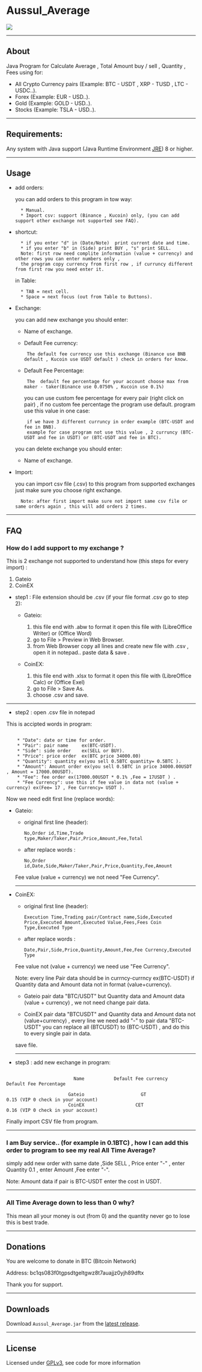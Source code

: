# Aussul_Average

<img src="./screen-shot.png"/>



----
## About

Java Program for Calculate  Average , Total Amount buy / sell , Quantity , Fees
using for:
 - All Crypto Currency pairs (Example: BTC - USDT , XRP - TUSD , LTC - USDC..).
 - Forex (Example: EUR - USD..).
 - Gold (Example: GOLD - USD..).
 - Stocks (Example: TSLA - USD..).

----
## Requirements:

Any system with Java support (Java Runtime Environment [JRE](https://www.java.com/)) 8 or higher.


----
## Usage


* add orders:

	you can add orders to this program in tow way:

		* Manual.
		* Import csv: support (Binance , Kucoin) only, (you can add support other exchange not supported see FAQ).
	
* shortcut:

  		* if you enter "d" in (Date/Note)  print current date and time.
		* if you enter "b" in (Side) print BUY , "s" print SELL.		
		Note: first row need complite information (value + currency) and other rows you can enter numbers only , 
		the program copy currency from first row , if curruncy different from first row you need enter it.
		
	in Table:

  		* TAB = next cell.
		* Space = next focus (out from Table to Buttons).
		

* Exchange: 

	you can add new exchange you should enter:

	 * Name of exchange.
	 * Default Fee currency: 
		
  			The default fee currency use this exchange (Binance use BNB default , Kucoin use USDT default ) check in orders for know.
	 * Default Fee Percentage:

			The  default fee percentage for your account choose max from maker - taker(Binance use 0.0750% , Kucoin use 0.1%)
		you can use custom fee percentage for every pair (right click on pair) , if no custom fee percentage the program use default.
		program use this value in one case:

			if we have 3 different curruncy in order example (BTC-USDT and fee in BNB).
			example for case program not use this value , 2 curruncy (BTC-USDT and fee in USDT) or (BTC-USDT and fee in BTC).		
	
	you can delete exchange you should enter:	

	 * Name of exchange.	

* Import:

	you can import csv file (.csv) to this program from supported exchanges  just make sure you choose right exchange.

		Note: after first import make sure not import same csv file or same orders again , this will add orders 2 times.

----
## FAQ


### How do I add support to my exchange ?

This is 2 exchange not supported to understand how (this steps for every import) :

1. Gateio
2. CoinEX

* step1 : File extension should be .csv (if your file format .csv go to step 2):

	* Gateio:

  		1. this file end with .abw to format it open this file with (LibreOffice Writer) or (Office Word) 
		2. go to File > Preview in Web Browser.
		3. from Web Browser copy all lines and create new file with .csv , open it in notepad..  paste data & save .

	
	* CoinEX:

  		1. this file end with .xlsx to format it open this file with (LibreOffice Calc) or (Office Exel) 
		2. go to File > Save As.
		3. choose .csv and save.	




 ------------------------------------------------
* step2 : open .csv file in notepad 
	
This is accipted words in program:

```
	
 	* "Date": date or time for order. 
	* "Pair": pair name     ex(BTC-USDT). 
	* "Side": side order    ex(SELL or BUY).
	* "Price": price order  ex(BTC price 34000.00)
	* "Quantity": quantity ex(you sell 0.5BTC quantity= 0.5BTC ).
	* "Amount": Amount order ex(you sell 0.5BTC in price 34000.00USDT , Amount = 17000.00USDT).
	* "Fee": fee order ex(17000.00USDT * 0.1% ,Fee = 17USDT ) .
	* "Fee Currency": use this if fee value in data not (value + currency) ex(Fee= 17 , Fee Currency= USDT ).

```
	
Now we need edit first line (replace words):		

  * Gateio:		

     * original first line (header):   
		
    	  ` No,Order id,Time,Trade type,Maker/Taker,Pair,Price,Amount,Fee,Total `
	
     * after replace words :  

         ` No,Order id,Date,Side,Maker/Taker,Pair,Price,Quantity,Fee,Amount `

	 Fee value (value + currency) we not need "Fee Currency".
			
    ------------------------------------------------

  * CoinEX:

     * original first line (header):
				
        ` Execution Time,Trading pair/Contract name,Side,Executed Price,Executed Amount,Executed Value,Fees,Fees Coin Type,Executed Type `
			

     * after replace words :	
				
       ` Date,Pair,Side,Price,Quantity,Amount,Fee,Fee Currency,Executed Type `


	Fee value not (value + currency) we need use "Fee Currency".
			

	Note: every line Pair data should be in currncy-currncy ex(BTC-USDT) if Quantity data and Amount data not in format (value+currency).
	
 	  * Gateio pair data "BTC/USDT" but Quantity data and Amount data (value + currency) , we not need change pair data.
	
 	  * CoinEX pair data "BTCUSDT" and Quantity data and Amount data not (value+currency) , every line we need add "-" to pair data "BTC-USDT"
	     you can replace all (BTCUSDT) to (BTC-USDT) , and do this to every single pair in data.
	
	save file.

    ------------------------------------------------
    
* step3 : add new exchange in program:

```

					     Name           Default Fee currency                       Default Fee Percentage

					   Gateio                     GT                                 0.15 (VIP 0 check in your account)
					   CoinEX                   CET                               0.16 (VIP 0 check in your account)

```
	
   Finally import CSV file from program.



------------------------------------------------


### I am Buy service.. (for example in 0.1BTC) , how I can add this order to program to see my real All Time Average?
  simply add new order with same date ,Side SELL , Price enter "-" , enter Quantity 0.1 , enter Amount  ,Fee enter "-".
  
  Note: Amount data if pair is BTC-USDT enter the cost in USDT.


------------------------------------------------

### All Time Average down to less than 0 why?
  This mean all your money is out (from 0) and the quantity never go to lose this is best trade.



----
Donations
---------------

You are welcome to donate in BTC (Bitcoin Network)

Address: bc1qs083f0tgpsdtgeltgwz8t7auajjz0yjh89dftx

Thank you for support.

----
Downloads
----------------
Download `Aussul_Average.jar` from the [latest release](https://github.com/aussul/Aussul_Average/releases).


----
License
-----------
Licensed under [GPLv3](http://www.gnu.org/licenses/), see code for more information


